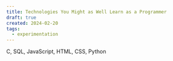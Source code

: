 ```yaml
---
title: Technologies You Might as Well Learn as a Programmer
draft: true
created: 2024-02-20
tags:
  - experimentation
---
```


C, SQL, JavaScript, HTML, CSS, Python
